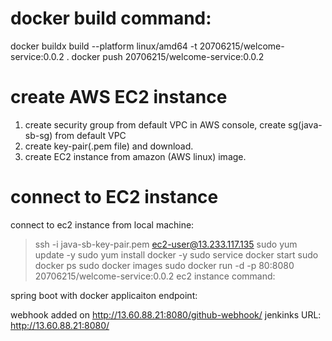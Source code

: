 docker build command:
============================================
docker buildx build --platform linux/amd64 -t 20706215/welcome-service:0.0.2 .
docker push 20706215/welcome-service:0.0.2

create AWS EC2 instance
=================================
1. create security group from default VPC
 in AWS console, create sg(java-sb-sg) from default VPC
2. create key-pair(.pem file) and download.
3. create EC2 instance from amazon (AWS linux) image.


connect to EC2 instance
===============================
connect to ec2 instance from local machine:
> ssh -i java-sb-key-pair.pem ec2-user@13.233.117.135
> sudo yum update -y
> sudo yum install docker -y
> sudo service docker start
> sudo docker ps
> sudo docker images
> sudo docker run -d -p 80:8080 20706215/welcome-service:0.0.2
ec2 instance command:




spring boot with docker applicaiton 
endpoint: 

webhook added on http://13.60.88.21:8080/github-webhook/
jenkinks URL: http://13.60.88.21:8080/

